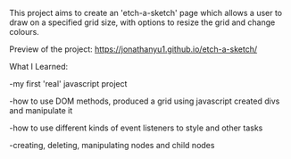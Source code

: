 This project aims to create an 'etch-a-sketch' page which allows a user to draw on a specified grid size, with options to resize the grid and change colours.

Preview of the project: https://jonathanyu1.github.io/etch-a-sketch/

What I Learned:

  -my first 'real' javascript project

  -how to use DOM methods, produced a grid using javascript created divs and manipulate it

  -how to use different kinds of event listeners to style and other tasks
  
  -creating, deleting, manipulating nodes and child nodes

  